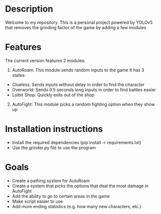 # Description
Welcome to my repository. This is a personal project powered by YOLOv5 that removes the grinding factor of the game by adding a few modules

# Features
The current version features 2 modules:

1) AutoRoam: This module sends random inputs to the game
It has 3 states:
- Clueless: Sends inputs without delay in order to find the character
- Overworld: Sends 0.5 seconds long inputs in order to find battles easier
- Lolbit Shop: Quickly exits out of the shop

2) AutoFight: This module picks a random fighting option when they show up

# Installation instructions
- Install the required dependencies (pip install -r requirements.txt)
- Use the grinder.py file to use the program

# Goals
- Create a pathing system for AutoRoam
- Create a system that picks the options that deal the most damage in AutoFight
- Add the ability to go to certain areas in the game
- Make script easier to use
- Add more ending statistics (e.g. how many new characters, etc.)